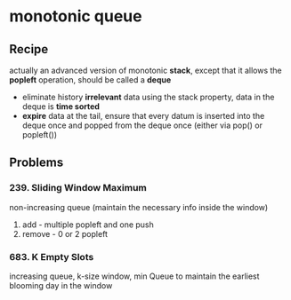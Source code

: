 # monotonic queue

## Recipe

actually an advanced version of monotonic **stack**, except that it allows the **popleft** operation, should be called a **deque**

* eliminate history **irrelevant** data using the stack property, data in the deque is **time sorted**
* **expire** data at the tail, ensure that every datum is inserted into the deque once and popped from the deque once \(either via pop\(\) or popleft\(\)\)

## Problems

### 239. Sliding Window Maximum

non-increasing queue \(maintain the necessary info inside the window\)

1. add - multiple popleft and one push
2. remove - 0 or 2 popleft

### 683. K Empty Slots

increasing queue, k-size window, min Queue to maintain the earliest blooming day in the window

